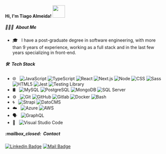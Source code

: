 <h4>Hi, I'm Tiago Almeida! <img src="https://media.giphy.com/media/12oufCB0MyZ1Go/giphy.gif" width="40"></h4>

<h5> 👨🏻‍💻 &nbsp;About Me </h5>

- 🎓 &nbsp; I have a post-graduate degree in software engineering, with more than 9 years of experience, working as a full stack and in the last few years specializing in front-end.

<h5> 🛠 &nbsp;Tech Stack</h5>

- 🌐 &nbsp;
  ![JavaScript](https://img.shields.io/badge/-JavaScript-333333?style=flat&logo=javascript)
  ![TypeScript](https://img.shields.io/badge/-TypeScript-333333?style=flat&logo=typescript)
  ![React](https://img.shields.io/badge/-React-333333?style=flat&logo=react)
  ![Next.js](https://img.shields.io/badge/-Next.js-333333?style=flat&logo=nextdotjs)
  ![Node](https://img.shields.io/badge/-Node-333333?style=flat&logo=nodedotjs)
  ![CSS](https://img.shields.io/badge/-CSS-333333?style=flat&logo=CSS3&logoColor=1572B6)
  ![Sass](https://img.shields.io/badge/-Sass-333333?style=flat&logo=sass)
  ![HTML5](https://img.shields.io/badge/-HTML5-333333?style=flat&logo=HTML5)
  ![Jest](https://img.shields.io/badge/-Jest-333333?style=flat&logo=jest&logoColor=DB6247)
  ![Testing Library](https://img.shields.io/badge/-Testing%20Library-333333?style=flat&logo=testing-library)
- 🛢 &nbsp;
  ![MySQL](https://img.shields.io/badge/-MySQL-333333?style=flat&logo=mysql)
  ![PostgreSQL](https://img.shields.io/badge/-PostgreSQL-333333?style=flat&logo=postgresql)
  ![MongoDB](https://img.shields.io/badge/-MongoDB-333333?style=flat&logo=mongodb)
  ![SQL Server](https://img.shields.io/badge/-SQL%20Server-333333?style=flat&logo=MicrosoftSQLServer)
- ⚙️ &nbsp;
  ![Git](https://img.shields.io/badge/-Git-333333?style=flat&logo=git)
  ![GitHub](https://img.shields.io/badge/-GitHub-333333?style=flat&logo=github)
  ![Gitlab](https://img.shields.io/badge/-Gitlab-333333?style=flat&logo=gitlab)
  ![Docker](https://img.shields.io/badge/-docker-333333?style=flat&logo=docker)
  ![Bash](https://img.shields.io/badge/-Terminal-333333?style=flat&logo=powershell)
- :cyclone: &nbsp;
  ![Strapi](https://img.shields.io/badge/-Strapi-333333?style=flat&logo=strapi)
  ![DatoCMS](https://img.shields.io/badge/-DatoCMS-333333?style=flat&logo=datocms)
- :cloud:	&nbsp;
  ![Azure](https://img.shields.io/badge/-Azure-333333?style=flat&logo=microsoftazure&logoColor=blue)
  ![AWS](https://img.shields.io/badge/-AWS-333333?style=flat&logo=amazonaws&logoColor=FF9900)
- :speaking_head: &nbsp;
  ![GraphQL](https://img.shields.io/badge/-GraphQL-333333?style=flat&logo=graphql)
- 🔧 &nbsp;
  ![Visual Studio Code](https://img.shields.io/badge/-Visual%20Studio%20Code-333333?style=flat&logo=visual-studio-code&logoColor=007ACC)
  
<h5> :mailbox_closed: &nbsp;Contact</h5>

[![Linkedin Badge](https://img.shields.io/badge/-Tiago%20Almeida-blue?logo=Linkedin&logoColor=white&link=https://www.linkedin.com/in/tiago-almeida-fullstack-developer)](https://www.linkedin.com/in/tiago-almeida-fullstack-developer)
[![Mail Badge](https://img.shields.io/badge/-tiago.fernando.almeida@gmail.com-c0392b?style=flat&labelColor=c0392b&logo=gmail&logoColor=white)](mailto:tiago.fernando.almeida@gmail.com)


<!--
[![Linkedin Badge](https://img.shields.io/badge/-LinkedIn-blue?style=flat-square&logo=Linkedin&logoColor=white&link=https://www.linkedin.com/in/tiago-almeida-fullstack-developer/)](https://www.linkedin.com/in/tiago-almeida-fullstack-developer/)

**tiagoalmeida93/tiagoalmeida93** is a ✨ _special_ ✨ repository because its `README.md` (this file) appears on your GitHub profile.

Here are some ideas to get you started:

- 🔭 I’m currently working on ...
- 🌱 I’m currently learning ...
- 👯 I’m looking to collaborate on ...
- 🤔 I’m looking for help with ...
- 💬 Ask me about ...
- 📫 How to reach me: ...
- 😄 Pronouns: ...
- ⚡ Fun fact: ...
-->
